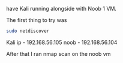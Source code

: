  have Kali running alongside with Noob 1 VM.


The first thing to try was
```bash
sudo netdiscover
```

Kali ip - 192.168.56.105
noob - 192.168.56.104

After that I ran nmap scan on the noob vm


